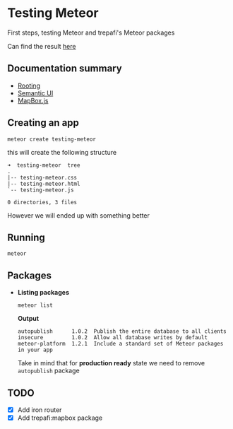 Testing Meteor
==
First steps, testing Meteor and trepafi's Meteor packages

Can find the result [here](http://trepafi.meteor.com/)

## Documentation summary
- [Rooting](./docs/routing.md)
- [Semantic UI](./docs/semantic-ui.md)
- [MapBox.js](./docs/mapbox.md)


## Creating an app
```
meteor create testing-meteor
```

this will create the following structure

```
➜  testing-meteor  tree
.
|-- testing-meteor.css
|-- testing-meteor.html
`-- testing-meteor.js

0 directories, 3 files
```

However we will ended up with something better

## Running
```
meteor
```

## Packages

- **Listing packages**
    ```
    meteor list
    ```

    **Output**
    ```
    autopublish      1.0.2  Publish the entire database to all clients
    insecure         1.0.2  Allow all database writes by default
    meteor-platform  1.2.1  Include a standard set of Meteor packages in your app
    ```

    Take in mind that for **production ready** state we need to remove `autopublish` package

## TODO
- [x] Add iron router
- [x] Add trepafi:mapbox package
